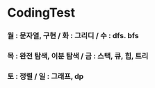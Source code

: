 # CodingTest

### 월 : 문자열, 구현 / 화 : 그리디 / 수 : dfs. bfs
### 목 : 완전 탐색, 이분 탐색 / 금 : 스택, 큐, 힙, 트리
### 토 : 정렬 / 일 : 그래프, dp
